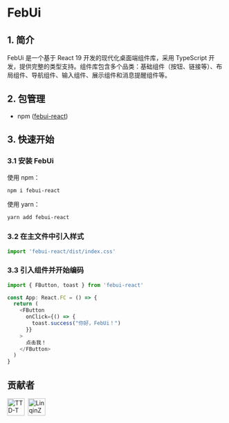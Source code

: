# FebUi

## 1. 简介
FebUi 是一个基于 React 19 开发的现代化桌面端组件库，采用 TypeScript 开发，提供完整的类型支持。组件库包含多个品类：基础组件（按钮、链接等）、布局组件、导航组件、输入组件、展示组件和消息提醒组件等。

## 2. 包管理
- npm ([febui-react](https://www.npmjs.com/package/febui-react))

## 3. 快速开始
### 3.1 安装 FebUi
使用 npm：
```bash
npm i febui-react
```

使用 yarn：
```bash
yarn add febui-react
```

### 3.2 在主文件中引入样式
```typescript
import 'febui-react/dist/index.css'
```

### 3.3 引入组件并开始编码
```typescript
import { FButton, toast } from 'febui-react'

const App: React.FC = () => {
  return (
    <FButton 
      onClick={() => {
        toast.success("你好，FebUi！")
      }}
    >
      点击我！
    </FButton>
  )
}
```

## 贡献者
<div style="display: flex; gap: 8px;">
  <a href="https://github.com/TTD-T">
    <img width="40" src="https://avatars.githubusercontent.com/u/159668929" alt="TTD-T" />
  </a>
  <a href="https://github.com/LinqinZhong">
    <img width="40" src="https://avatars.githubusercontent.com/u/164827959" alt="LinqinZhong" />
  </a>
</div>